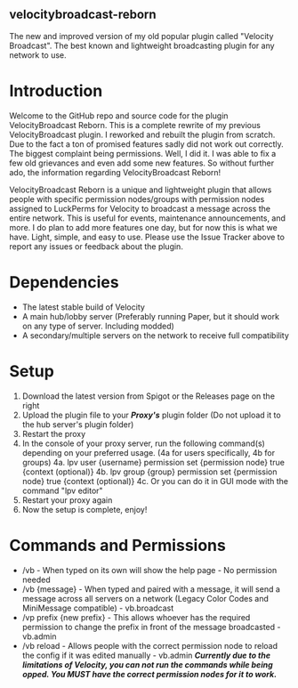 ## velocitybroadcast-reborn
The new and improved version of my old popular plugin called "Velocity Broadcast". The best known and lightweight broadcasting plugin for any network to use.  
  
# Introduction
Welcome to the GitHub repo and source code for the plugin VelocityBroadcast Reborn. This is a complete rewrite of my previous VelocityBroadcast plugin. I reworked and rebuilt the plugin from scratch. Due to the fact a ton of promised features sadly did not work out correctly. The biggest complaint being permissions. Well, I did it. I was able to fix a few old grievances and even add some new features. So without further ado, the information regarding VelocityBroadcast Reborn!

VelocityBroadcast Reborn is a unique and lightweight plugin that allows people with specific permission nodes/groups with permission nodes assigned to LuckPerms for Velocity to broadcast a message across the entire network. This is useful for events, maintenance announcements, and more. I do plan to add more features one day, but for now this is what we have. Light, simple, and easy to use. Please use the Issue Tracker above to report any issues or feedback about the plugin.

# Dependencies
- The latest stable build of Velocity
- A main hub/lobby server (Preferably running Paper, but it should work on any type of server. Including modded)
- A secondary/multiple servers on the network to receive full compatibility

# Setup
1. Download the latest version from Spigot or the Releases page on the right
2. Upload the plugin file to your ***Proxy's*** plugin folder (Do not upload it to the hub server's plugin folder)
3. Restart the proxy
4. In the console of your proxy server, run the following command(s) depending on your preferred usage. (4a for users specifically, 4b for groups)
4a. lpv user {username} permission set {permission node} true {context (optional)}
4b. lpv group {group} permission set {permission node} true {context (optional)}
4c. Or you can do it in GUI mode with the command "lpv editor"
5. Restart your proxy again
6. Now the setup is complete, enjoy!

# Commands and Permissions
- /vb - When typed on its own will show the help page - No permission needed
- /vb {message} - When typed and paired with a message, it will send a message across all servers on a network (Legacy Color Codes and MiniMessage compatible) - vb.broadcast
- /vp prefix {new prefix} - This allows whoever has the required permission to change the prefix in front of the message broadcasted - vb.admin
- /vb reload - Allows people with the correct permission node to reload the config if it was edited manually - vb.admin
***Currently due to the limitations of Velocity, you can not run the commands while being opped. You MUST have the correct permission nodes for it to work.***
